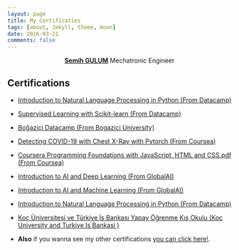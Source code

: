 ```yaml
---
layout: page
title: My Certificaties
tags: [about, Jekyll, theme, moon]
date: 2016-03-21
comments: false
---
```

    
<center><a href="http://semihstp.github.io/About"><b>Semih GULUM</b></a> Mechatronic Engineer </center>

## Certifications
* <p><a href="https://drive.google.com/file/d/1lCo7B9WrfNgFN5CEKLXLU64cArpouNNt/view?usp=sharing">Introduction to Natural Language Processing in Python (From Datacamp)</a></p>

* <p><a href="https://drive.google.com/file/d/1piyWzLCh4ee0hUUTO8rbPVfiPy9J7deS/view?usp=sharing">Supervised Learning with Scikit-learn (From Datacamp)</a></p>

* <p><a href="https://drive.google.com/file/d/1xBa-kxXdkNNNJytHxCBqWmg_LxTLlNTW/view?usp=sharing">Boğaziçi Datacamp (From Bogazici University)</a></p>

* <p><a href="https://drive.google.com/file/d/1mRL-nJguMdViaAZrLXrvySZ0Q2G4DN97/view?usp=sharing">Detecting COVID-19 with Chest X-Ray with Pytorch (From Coursea)</a></p>

* <p><a href="https://drive.google.com/file/d/1-KCjiSCGFkPNz7sVdTqZtJOZGl2C0L0P/view?usp=sharing">Coursera Programming Foundations with JavaScript, HTML and CSS.pdf (From Coursea)</a></p>

* <p><a href="https://drive.google.com/file/d/15YpBM02M6kme4ph5H_pgXTPsjS9NU2WC/view?usp=sharing">Introduction to AI and Deep Learning (From GlobalAI)</a></p>

* <p><a href="https://github.com/semihstp/semihstp.github.io/files/6475191/GlobalAI_Introduction_to_machine_Learning.pdf">Introduction to AI and Machine Learning (From GlobalAI)</a></p>

* <p><a href="https://drive.google.com/file/d/1s2AfG9giIn2z3KcPveLxaz0g5XhiktaY/view?usp=sharing">Introduction to Natural Language Processing in Python (From Datacamp)</a></p>

* <p><a href="https://drive.google.com/file/d/1yXV9U_wKNqQfhNos97W9t-zE8TZspn0A/view?usp=sharing">Koç Üniversitesi ve Türkiye İş Bankası Yapay Öğrenme Kış Okulu (Koc University and Turkiye Is Bankasi )</a></p>


* <p> <b>Also</b> if you wanna see my other certifications <a href="https://drive.google.com/drive/folders/1V2B3-Go6OB6kiNUDAfZjmy7AuRZG1r8p?usp=sharing">you can click here!</a>.</p>
